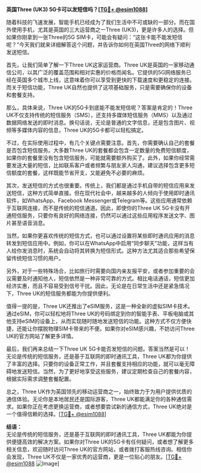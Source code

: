 **英国Three (UK3) 5G卡可以发短信吗？[[TG💪+ @esim1088](https://t.me/s/esim1088)]**

随着科技的飞速发展，智能手机已经成为了我们生活中不可或缺的一部分。而在国外使用手机，尤其是英国的三大运营商之一Three (UK3)，更是许多人的选择。但如果你刚拿到一张Three的5G SIM卡，可能会有疑问：“这张卡能不能发短信呢？”今天我们就来详细解答这个问题，并告诉你如何在英国Three的网络下顺利发送短信。

首先，让我们简单了解一下Three UK这家运营商。Three UK是英国的一家移动通信公司，以其广泛的覆盖范围和相对实惠的价格而闻名。它提供的5G网络服务已经在英国多个城市上线，这意味着你可以享受到更快的下载速度和更稳定的连接。而关于短信功能，Three UK自然也提供了这项基础服务，只是需要确保你的设备和套餐支持。

那么，具体来说，Three UK的5G卡到底能不能发短信呢？答案是肯定的！Three UK不仅支持传统的短信服务（SMS），还支持多媒体短信服务（MMS）以及通过数据网络发送的即时消息。换句话说，无论是普通的文字信息，还是包含图片、视频等多媒体内容的信息，Three UK的5G卡都可以轻松搞定。

不过，在实际使用过程中，有几个关键点需要注意。首先，你需要确认自己的套餐是否包含短信服务。大多数Three UK的套餐都会包含一定数量的免费短信额度，如果你的套餐里没有包含短信服务，可能就需要额外购买了。此外，如果你经常需要发送大量的短信，比如联系客户或者频繁与朋友家人沟通，建议选择包含更多短信额度的套餐，这样既能节省开支，又能避免不必要的麻烦。

其次，发送短信的方式也很重要。传统上，我们都是通过手机自带的短信应用来发送短信，这种方式简单直接。但在现代社会中，越来越多的人倾向于使用即时通讯软件，如WhatsApp、Facebook Messenger或Telegram等。这些应用通常依赖于互联网连接，而不是传统的短信通道。因此，即使你的Three UK 5G卡没有开通短信服务，只要你有良好的网络连接，仍然可以通过这些应用程序发送文字、图片甚至语音消息。

当然，如果你更喜欢传统的短信方式，也可以通过设置将某些即时通讯应用的消息转发到短信应用中。例如，你可以在WhatsApp中启用“同步聊天”功能，这样当有人给你发消息时，系统会自动将其转换为短信形式。这种方法尤其适合那些希望保留传统短信习惯的用户。

另外，对于一些特殊场合，比如旅行时需要向国内亲友报平安，或者参加重要的会议需要及时通知他人，短信依然是一种非常可靠的方式。相比电话通话，短信更加经济实惠，而且不容易受到信号干扰。因此，无论是在日常生活中还是紧急情况下，Three UK的短信服务都能为你提供便利。

值得一提的是，Three UK还推出了eSIM服务，这是一种全新的虚拟SIM卡技术。通过eSIM，你可以轻松地将Three UK的号码绑定到你的智能手表、平板电脑或其他支持eSIM的设备上，从而实现随时随地发送短信的功能。这种方式不仅方便快捷，还能让你摆脱物理SIM卡带来的不便。如果你对eSIM感兴趣，不妨访问Three UK的官方网站了解更多详情。

最后，我们再来总结一下Three UK 5G卡能否发短信的问题。答案当然是可以！无论是传统的短信服务，还是基于互联网的即时通讯工具，Three UK都为你提供了丰富的选择。只要你的设备正常工作，并且套餐支持相应的功能，就可以毫无障碍地发送短信。当然，为了更好地享受这些服务，建议定期检查自己的套餐内容，根据实际需求调整套餐配置。

总之，Three UK作为英国领先的移动运营商之一，始终致力于为用户提供优质的通信体验。无论你是本地居民还是国际游客，Three UK都能满足你的各种通信需求。如果你正在考虑更换运营商，或者想要尝试新的通信方式，Three UK绝对是一个值得信赖的选择。[[TG💪+ @esim1088](https://t.me/s/esim1088)]

**结语：**  
无论是传统的短信服务，还是基于互联网的即时通讯工具，Three UK都能为你提供便捷高效的解决方案。如果你对Three UK的5G卡有任何疑问，或者想了解更多相关信息，欢迎随时访问Three UK的官方网站，或者拨打客服热线咨询。相信你会发现，Three UK不仅是一家优秀的运营商，更是一位贴心的朋友。[[TG💪+ @esim1088](https://t.me/s/esim1088) ![Image](https://i.postimg.cc/4NQfJmqS/Snipaste-2025-05-13-00-14-12.png)]